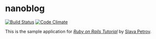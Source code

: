 # nanoblog
[![Build Status](https://travis-ci.org/cunctat0r/nanoblog.svg?branch=master)](https://travis-ci.org/cunctat0r/nanoblog)
[![Code Climate](https://codeclimate.com/github/cunctat0r/nanoblog/badges/gpa.svg)](https://codeclimate.com/github/cunctat0r/nanoblog)

This is the sample application for [*Ruby on Rails Tutorial*](http://railstutorial.org/) by [Slava Petrov](https://github.com/cunctat0r).

